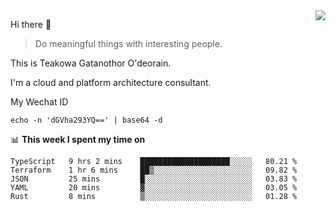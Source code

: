<img align="right" src="https://github-readme-stats.vercel.app/api?username=Teakowa&show_icons=true&icon_color=2f80ed&text_color=718096&bg_color=ffffff&hide_title=true" />

Hi there 👋

> Do meaningful things with interesting people.

This is Teakowa Gatanothor O'deorain.

I'm a cloud and platform architecture consultant.

My Wechat ID

```
echo -n 'dGVha293YQ==' | base64 -d
```

📊 **This week I spent my time on**
<!--START_SECTION:waka-->
```text
TypeScript   9 hrs 2 mins    ████████████████████░░░░░   80.21 % 
Terraform    1 hr 6 mins     ██▒░░░░░░░░░░░░░░░░░░░░░░   09.82 % 
JSON         25 mins         █░░░░░░░░░░░░░░░░░░░░░░░░   03.83 % 
YAML         20 mins         ▓░░░░░░░░░░░░░░░░░░░░░░░░   03.05 % 
Rust         8 mins          ▒░░░░░░░░░░░░░░░░░░░░░░░░   01.28 % 
```
<!--END_SECTION:waka-->
